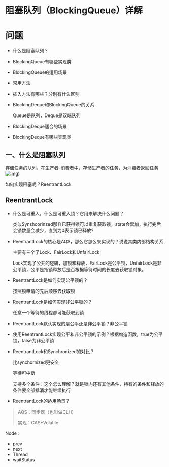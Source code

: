# 阻塞队列（BlockingQueue）详解

# 问题

- 什么是阻塞队列？

- BlockingQueue有哪些实现类

- BlockingQueue的适用场景

- 常用方法

- 插入方法有哪些？分别有什么区别

- BlockingDeque和BlockingQueue的关系

  Queue是队列，Deque是双端队列

- BlockingDeque适合的场景

- BlockingDeque有哪些实现类

## 一、什么是阻塞队列

存储任务的队列，在生产者-消费者中，存储生产者的任务，为消费者返回任务![img](https://www.pdai.tech/_images/thread/java-thread-x-blocking-queue-1.png))

如何实现阻塞呢？ReentrantLock

## ReentrantLock

- 什么是可重入，什么是可重入锁？它用来解决什么问题？

  类似Synshcorinzed那样已获得锁可以重复获取锁，state会累加，执行完后会锁数量会减少，直到为0表示锁已释放?

- ReentrantLock的核心是AQS，那么它怎么来实现的？说说其类内部结构关系

  主要有三个了Lock、FairLock和UnfairLock

  Lock实现了公共的逻辑，加锁和释放，FairLock是公平锁，UnfairLock是非公平锁，公平是指锁释放后是否根据等待时间的长度去获取锁对象。

- ReentrantLock是如何实现公平锁的？

  按照锁申请的先后顺序去获取锁

- ReentrantLock是如何实现非公平锁的？

  任意一个等待的线程都可能获取到锁

- ReentrantLock默认实现的是公平还是非公平锁？非公平锁

- 使用ReentrantLock实现公平和非公平锁的示例？根据构造函数，true为公平锁，false为非公平锁

- ReentrantLock和Synchronized的对比？

  比synchornized更安全

  等待可中断

  支持多个条件：这个怎么理解？就是锁内还有其他条件，持有的条件和释放的条件要全部抵消才能继续执行

- ReentrantLock的适用场景？

  

> AQS：同步器（也叫做CLH）
>
> 实现：CAS+Volatile

Node：

- prev
- next
- Thread
- waitStatus